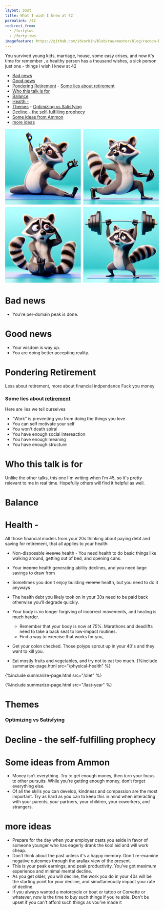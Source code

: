 ```yaml
---
layout: post
title: What I wish I knew at 42
permalink: /42
redirect_from:
  - /fortytwo
  - /forty-two
imagefeature: https://github.com/idvorkin/blob/raw/master/blog/racoon-health-struggle.png
---
```


You survived young kids, marriage, house, some easy crises, and now it's time for remember , a healthy person has a thousand wishes, a sick person just one - things i wish I knew at 42

<!-- prettier-ignore-start -->
<!-- vim-markdown-toc-start -->

- [Bad news](#bad-news)
- [Good news](#good-news)
- [Pondering Retirement](#pondering-retirement)
        - [Some lies about retirement](#some-lies-about-retirement)
- [Who this talk is for](#who-this-talk-is-for)
- [Balance](#balance)
- [Health -](#health--)
- [Themes](#themes)
        - [Optimizing vs Satisfying](#optimizing-vs-satisfying)
- [Decline - the self-fulfilling prophecy](#decline---the-self-fulfilling-prophecy)
- [Some ideas from Ammon](#some-ideas-from-ammon)
- [more ideas](#more-ideas)

<!-- vim-markdown-toc -->
<!-- prettier-ignore-end -->

![](https://github.com/idvorkin/blob/raw/master/blog/racoon-health-struggle.png)

# Bad news

- You're per-domain peak is done.

# Good news

- Your wisdom is way up.
- You are doing better accepting reality.

# Pondering Retirement

Less about retirement, more about financial indpendance
Fuck you money

### Some lies about [retirement](retirement.md)

Here are lies we tell ourselves

- "Work" is preventing you from doing the things you love
- You can self motivate your self
- You won't death spiral
- You have enough social intereaction
- You have enough meaning
- You have enough structure

# Who this talk is for

Unlike the other talks, this one I'm writing when I'm 45, so it's pretty relevant to me in real time. Hopefully others will find it helpful as well.

# Balance

# Health -

All those financial models from your 20s thinking about paying debt and saving for retirement, that all applies to your health.

- Non-disposable ~~income~~ health - You need health to do basic things like walking around, getting out of bed, and opening cans.
- Your ~~income~~ health generating ability declines, and you need large savings to draw from
- Sometimes you don't enjoy building ~~income~~ health, but you need to do it anyways

- The health debt you likely took on in your 30s need to be paid back otherwise you'll degrade quickly.
- Your body is no longer forgiving of incorrect movements, and healing is much harder.
  - Remember that your body is now at 75%. Marathons and deadlifts need to take a back seat to low-impact routines.
  - Find a way to exercise that works for you,

* Get your colon checked. Those polyps sprout up in your 40's and they want to kill you.

* Eat mostly fruits and vegetables, and try not to eat too much.
  {%include summarize-page.html src="/physical-health" %}

{%include summarize-page.html src="/diet" %}

{%include summarize-page.html src="/last-year" %}

# Themes

### Optimizing vs Satisfying

# Decline - the self-fulfilling prophecy

# Some ideas from Ammon

- Money isn’t everything. Try to get enough money, then turn your focus to other pursuits. While you’re getting enough money, don’t forget everything else.
- Of all the skills you can develop, kindness and compassion are the most important. Try as hard as you can to keep this in mind when interacting with your parents, your partners, your children, your coworkers, and strangers.

# more ideas

- Prepare for the day when your employer casts you aside in favor of someone younger who has eagerly drank the kool aid and will work cheap.
- Don't think about the past unless it's a happy memory. Don't re-examine negative outcomes through the arallax view of the present.
- This is your peak earnings, and peak productivity. You've got maximum experience and minimal mental decline.
- As you get older, you will decline, the work you do in your 40s will be the starting point for your decline, and simultaneously impact your rate of decline.
- If you always wanted a motorcycle or boat or tattoo or Corvette or whatever, now is the time to buy such things if you're able. Don't be upset if you can't afford such things as vou've made it
